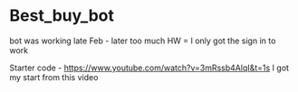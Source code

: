 # Best_buy_bot
bot was working late Feb - later too much HW = I only got the sign in to work 

Starter code - https://www.youtube.com/watch?v=3mRssb4AlqI&t=1s 
I got my start from this video 
